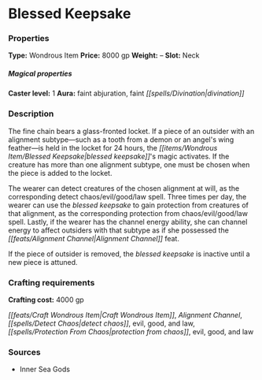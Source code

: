 ﻿---
Title: "Blessed Keepsake"
Type: "Wondrous Item"
Price: "8000 gp"
Weight: "–"
Slot: "Neck"
Caster level: "1"
Aura: "faint abjuration, faint divination"
Description: |
  "The fine chain bears a glass-fronted locket. If a piece of an outsider with an alignment subtype—such as a tooth from a demon or an angel's wing feather—is held in the locket for 24 hours, the _blessed keepsake's_ magic activates. If the creature has more than one alignment subtype, one must be chosen when the piece is added to the locket.
  The wearer can detect creatures of the chosen alignment at will, as the corresponding _detect chaos/evil/good/law_ spell. Three times per day, the wearer can use the blessed keepsake to gain protection from creatures of that alignment, as the corresponding _protection from chaos/evil/good/law_ spell. Lastly, if the wearer has the channel energy ability, she can channel energy to affect outsiders with that subtype as if she possessed the Alignment Channel feat.
  If the piece of outsider is removed, the _blessed keepsake_ is inactive until a new piece is attuned."
Crafting cost: "4000 gp"
Sources: "['Inner Sea Gods']"
---

# Blessed Keepsake

### Properties

**Type:** Wondrous Item **Price:** 8000 gp **Weight:** – **Slot:** Neck

##### Magical properties

**Caster level:** 1 **Aura:** faint abjuration, faint _[[spells/Divination|divination]]_

### Description

The fine chain bears a glass-fronted locket. If a piece of an outsider with an alignment subtype—such as a tooth from a demon or an angel's wing feather—is held in the locket for 24 hours, the _[[items/Wondrous Item/Blessed Keepsake|blessed keepsake]]_'s magic activates. If the creature has more than one alignment subtype, one must be chosen when the piece is added to the locket.

The wearer can detect creatures of the chosen alignment at will, as the corresponding detect chaos/evil/good/law spell. Three times per day, the wearer can use the _blessed keepsake_ to gain protection from creatures of that alignment, as the corresponding protection from chaos/evil/good/law spell. Lastly, if the wearer has the channel energy ability, she can channel energy to affect outsiders with that subtype as if she possessed the _[[feats/Alignment Channel|Alignment Channel]]_ feat.

If the piece of outsider is removed, the _blessed keepsake_ is inactive until a new piece is attuned.

### Crafting requirements

**Crafting cost:** 4000 gp

_[[feats/Craft Wondrous Item|Craft Wondrous Item]]_, _Alignment Channel_, _[[spells/Detect Chaos|detect chaos]]_, evil, good, and law, _[[spells/Protection From Chaos|protection from chaos]]_, evil, good, and law

### Sources

* Inner Sea Gods